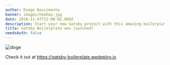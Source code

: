 ```yaml
---
author: Diego Nascimento
banner: images/hoohay.jpg
date: 2018-11-07T12:00:02.000Z
description: Start your new Gatsby project with this amazing boilerplate <3
title: Gatsby Boilerplate was launched!
needsAuth: false
---
```


![doge](/gatsby-boilerplate/images/hoohay.jpg)

Check it out at https://gatsby-boilerplate.wedeploy.io
